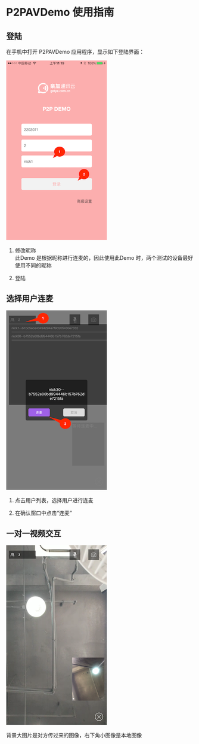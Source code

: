 # P2PAVDemo 使用指南

## 登陆
在手机中打开 P2PAVDemo 应用程序，显示如下登陆界面：

![登陆](https://github.com/QPlus/P2P-AV-Demo/raw/master/MDImages/login.PNG)

1. 修改昵称  
此Demo 是根据昵称进行连麦的，因此使用此Demo 时，两个测试的设备最好使用不同的昵称  

2. 登陆  

## 选择用户连麦

![连麦](https://github.com/QPlus/P2P-AV-Demo/raw/master/MDImages/connection.PNG)

1. 点击用户列表，选择用户进行连麦

2. 在确认窗口中点击“连麦” 


## 一对一视频交互  

![交互](https://github.com/QPlus/P2P-AV-Demo/raw/master/MDImages/av.PNG)

背景大图片是对方传过来的图像，右下角小图像是本地图像